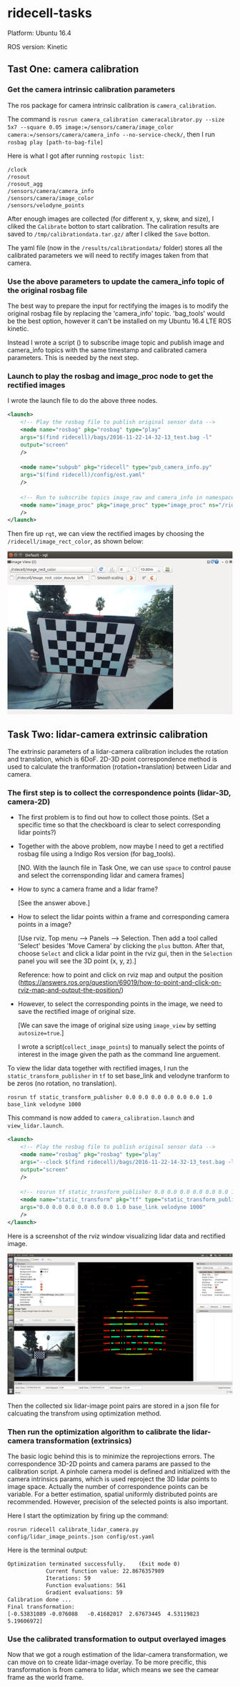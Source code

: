 # ridecell-tasks
Platform: Ubuntu 16.4

ROS version: Kinetic


## Tast One: camera calibration
### Get the camera intrinsic calibration parameters
The ros package for camera intrinsic calibration is `camera_calibration`.

The command is `rosrun camera_calibration cameracalibrator.py --size 5x7 --square 0.05 image:=/sensors/camera/image_color camera:=/sensors/camera/camera_info --no-service-check/`, then I run `rosbag play [path-to-bag-file]`

Here is what I got after running `rostopic list`:
```
/clock
/rosout
/rosout_agg
/sensors/camera/camera_info
/sensors/camera/image_color
/sensors/velodyne_points
```
After enough images are collected (for different x, y, skew, and size), I cliked the `Calibrate` botton to start calibration. The caliration results are saved to `/tmp/calibrationdata.tar.gz/` after I cliked the `Save` botton.

The yaml file (now in the `/results/calibrationdata/` folder) stores all the calibrated parameters we will need to rectify images taken from that camera.

### Use the above parameters to update the camera_info topic of the original rosbag file 
The best way to prepare the input for rectifying the images is to modify the original rosbag file by replacing the 'camera_info' topic. 'bag_tools' would be the best option, however it can't be installed on my Ubuntu 16.4 LTE ROS kinetic.

Instead I wrote a script () to subscribe image topic and publish image and camera_info topics with the same timestamp and calibrated camera parameters. This is needed by the next step.


### Launch to play the rosbag and image_proc node to get the rectified images

I wrote the launch file to do the above three nodes.

```xml
<launch>
	<!-- Play the rosbag file to publish original sensor data -->
	<node name="rosbag" pkg="rosbag" type="play" 
	args="$(find ridecell)/bags/2016-11-22-14-32-13_test.bag -l"
	output="screen"
	/>

	<node name="subpub" pkg="ridecell" type="pub_camera_info.py"
	args="$(find ridecell)/config/ost.yaml" 
	/>

	<!-- Run to subscribe topics image_raw and camera_info in namespace, eg., defined in ns="/ridecell" -->
	<node name="image_proc" pkg="image_proc" type="image_proc" ns="/ridecell" output="screen"
	/>
</launch>

```

Then fire up `rqt`, we can view the rectified images by choosing the `/ridecell/image_rect_color`, as shown below:

![Task One: Image Rectification](results/rqt_rectified_image.png)


## Task Two: lidar-camera extrinsic calibration

The extrinsic parameters of a lidar-camera calibration includes the rotation and translation, which is 6DoF. 2D-3D point correspondence method is used to calculate the tranformation (rotation+translation) between Lidar and camera. 

### The first step is to collect the correspondence points (lidar-3D, camera-2D)
-  The first problem is to find out how to collect those points. (Set a specific time so that the checkboard is clear to select corresponding lidar points?) 

- Together with the above problem, now maybe I need to get a rectified rosbag file using a Indigo Ros version (for bag_tools).

    [NO. With the launch file in Task One, we can use `space` to control pause and select the corrensponding lidar and camera frames]

- How to sync a camera frame and a lidar frame?

    [See the answer above.]

- How to select the lidar points within a frame and corresponding camera points in a image?

    [Use rviz. Top menu --> Panels --> Selection. Then add a tool called 'Select' besides 'Move Camera' by clicking the `plus` button. After that, choose `Select` and click a lidar point in the rviz gui, then in the `Selection` panel you will see the 3D point (x, y, z).]

    Reference: how to point and click on rviz map and output the position (https://answers.ros.org/question/69019/how-to-point-and-click-on-rviz-map-and-output-the-position/)

- However, to select the corresponding points in the image, we need to save the rectified image of original size. 

    [We can save the image of original size using `image_view` by setting `autosize=true`.]

    I wrote a script(`collect_image_points`) to manually select the points of interest in the image given the path as the command line arguement.


To view the lidar data together with rectified images, I run the `static_transform_publisher` in `tf` to set base_link and velodyne tranform to be zeros (no rotation, no translation).
```
rosrun tf static_transform_publisher 0.0 0.0 0.0 0.0 0.0 0.0 1.0 base_link velodyne 1000
```
This command is now added to `camera_calibration.launch` and `view_lidar.launch`.

```xml
<launch>
	<!-- Play the rosbag file to publish original sensor data -->
	<node name="rosbag" pkg="rosbag" type="play" 
	args="--clock $(find ridecell)/bags/2016-11-22-14-32-13_test.bag -l"
	output="screen"
	/>

    <!-- rosrun tf static_transform_publisher 0.0 0.0 0.0 0.0 0.0 0.0 1.0 base_link velodyne 1000 -->
    <node name="static_transform" pkg="tf" type="static_transform_publisher"
    args="0.0 0.0 0.0 0.0 0.0 0.0 1.0 base_link velodyne 1000"
    />
</launch>
```
Here is a screenshot of the rviz window visualizing lidar data and rectified image.

![Task Two: Lidar and camera visualization](results/rviz_lidar_camera.png)

Then the collected six lidar-image point pairs are stored in a json file for calcuating the transfrom using optimization method.


### Then run the optimization algorithm to calibrate the lidar-camera transformation (extrinsics)

The basic logic behind this is to minimize the reprojections errors. The correspondence 3D-2D points and camera params are passed to the calibration script. A pinhole camera model is defined and initialized with the camera intrinsics params, which is used reproject the 3D lidar points to image space. Actually the number of correspondence points can be variable. For a better estimation, spatial uniformly distributed points are recommended. However, precision of the selected points is also important.

Here I start the optimization by firing up the command:
```
rosrun ridecell calibrate_lidar_camera.py config/lidar_image_points.json config/ost.yaml
```

Here is the terminal output:
```
Optimization terminated successfully.    (Exit mode 0)
            Current function value: 22.8676357989
            Iterations: 59
            Function evaluations: 561
            Gradient evaluations: 59
Calibration done ...
Final transformation:
[-0.53831089 -0.076088   -0.41682017  2.67673445  4.53119823  5.19606972]
```

### Use the calibrated transformation to output overlayed images

Now that we got a rough estimation of the lidar-camera transformation, we can move on to create lidar-image overlay. To be more precific, this transformation is from camera to lidar, which means we see the camear frame as the world frame.


